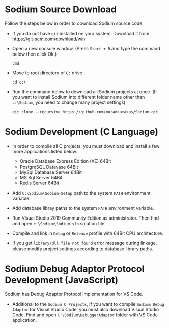 # Sodium Source Download

Follow the steps below in order to download Sodium source code 

* If you do not have `git` installed on your system. Download it from https://git-scm.com/download/win

* Open a new console window. (Press `Start + R` and type the command below then click Ok.)

  `cmd`

* Move to root directory of `C:` drive

   `cd c:\`
  
* Run the command below to download all Sodium projects at once. (If you want to install Sodium into different folder name other than `c:\Sodium`, you need to change many project settings)

  `git clone --recursive https://github.com/muradkarakas/Sodium.git`
   
# Sodium Development (C Language)

* In order to compile all C projects, you must download and install a few more applications listed below.

  * Oracle Database Express Edition (XE) 64Bit 
  * PostgreSQL Datavase 64Bit
  * MySql Database Server 64Bit
  * MS Sql Server 64Bit
  * Redis Server 64Bit

* Add `C:\Sodium\Sodium-Setup` path to the system `PATH` environment variable.

* Add database libray paths to the system `PATH` environment variable.

* Run Visual Studio 2019 Community Edition as administrator. Then find and open `c:\Sodium\Sodium.sln` solution file.

* Compile and link in `Debug` or `Release` profile with 64Bit CPU architecture.

* If you get `library/dll file not found` error message during linkage, please modify project settings according to database library paths.

# Sodium Debug Adaptor Protocol Development (JavaScript)

Sodium has Debug Adaptor Protocol implementation for VS Code.

* Additional to the `Sodium C Projects`, if you want to compile `Sodium Debug Adaptor` for Visual Studio Code, you must also download Visual Studio Code. Find and open `C:\Sodium\DebuggerAdaptor` folder with VS Code application.

